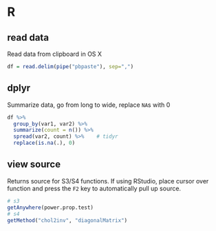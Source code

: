 # R

## read data
Read data from clipboard in OS X

```r
df = read.delim(pipe("pbpaste"), sep=",")
```

## dplyr
Summarize data, go from long to wide, replace `NA`s with 0

```r
df %>%
  group_by(var1, var2) %>%
  summarize(count = n()) %>%
  spread(var2, count) %>%    # tidyr
  replace(is.na(.), 0)
```

## view source
Returns source for S3/S4 functions. If using RStudio, place cursor over function and press the `F2` key to automatically pull up source.

```r
# s3
getAnywhere(power.prop.test)
# s4
getMethod("chol2inv", "diagonalMatrix")
```

